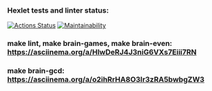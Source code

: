 ### Hexlet tests and linter status:
[![Actions Status](https://github.com/lyovaparsyan94/python-project-49/actions/workflows/hexlet-check.yml/badge.svg)](https://github.com/lyovaparsyan94/python-project-49/actions)
[![Maintainability](https://api.codeclimate.com/v1/badges/84bf161038a06bd52b1f/maintainability)](https://codeclimate.com/github/lyovaparsyan94/python-project-49/maintainability)

### make lint, make brain-games, make brain-even: https://asciinema.org/a/HlwDeRJ4J3niG6VXs7Eiii7RN
### make brain-gcd: https://asciinema.org/a/o2ihRrHA8O3Ir3zRA5bwbgZW3